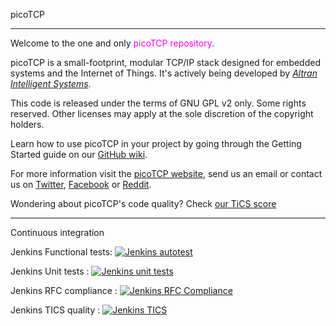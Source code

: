 picoTCP

---------------

Welcome to the one and only <font color=ff00f0>picoTCP repository</font>. 

picoTCP is a small-footprint, modular TCP/IP stack designed for embedded systems and the Internet of Things. It's actively being developed by *[Altran Intelligent Systems](http://intelligent-systems.altran.com/)*.

This code is released under the terms of GNU GPL v2 only. Some rights reserved.
Other licenses may apply at the sole discretion of the copyright holders.

Learn how to use picoTCP in your project by going through the Getting Started guide on our [GitHub wiki](https://github.com/tass-belgium/picotcp/wiki).

For more information visit the [picoTCP website](http://www.picotcp.com), send us an email or contact us on [Twitter](https://twitter.com/picotcp), [Facebook](https://www.facebook.com/picoTCP) or [Reddit](http://www.reddit.com/r/picotcp/).

Wondering about picoTCP's code quality? Check [our TiCS score](http://tics.picotcp.com:42506/TIOBEPortal/TICS/treeviewer?)


---------------

Continuous integration

Jenkins Functional tests: 
[![Jenkins autotest](http://jenkins.picotcp.com:8080/buildStatus/icon?job=picoTCP_Rel/PicoTCP_rel_autotest)](http://jenkins.picotcp.com:8080/job/picoTCP_Rel/PicoTCP_rel_autotest)

Jenkins Unit tests      : 
[![Jenkins unit tests](http://jenkins.picotcp.com:8080/buildStatus/icon?job=picoTCP_Rel/PicoTCP_rel_unit_tests)](http://jenkins.picotcp.com:8080/job/picoTCP_Rel/PicoTCP_rel_unit_tests)

Jenkins RFC compliance  :
[![Jenkins RFC Compliance](http://jenkins.picotcp.com:8080/buildStatus/icon?job=picoTCP_Rel/PicoTCP_rel_RF_mbed)](http://jenkins.picotcp.com:8080/job/picoTCP_Rel/PicoTCP_rel_RF_mbed)

Jenkins TICS quality    :
[![Jenkins TICS](http://jenkins.picotcp.com:8080/buildStatus/icon?job=picoTCP_Rel/PicoTCP_rel_TICS)](http://jenkins.picotcp.com:8080/job/picoTCP_Rel/PicoTCP_rel_TICS/)
